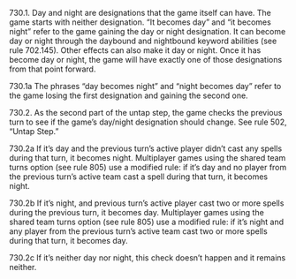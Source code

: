 730.1. Day and night are designations that the game itself can have. The game starts with neither designation. “It becomes day” and “it becomes night” refer to the game gaining the day or night designation. It can become day or night through the daybound and nightbound keyword abilities (see rule 702.145). Other effects can also make it day or night. Once it has become day or night, the game will have exactly one of those designations from that point forward.

730.1a The phrases “day becomes night” and “night becomes day” refer to the game losing the first designation and gaining the second one.

730.2. As the second part of the untap step, the game checks the previous turn to see if the game’s day/night designation should change. See rule 502, “Untap Step.”

730.2a If it’s day and the previous turn’s active player didn’t cast any spells during that turn, it becomes night. Multiplayer games using the shared team turns option (see rule 805) use a modified rule: if it’s day and no player from the previous turn’s active team cast a spell during that turn, it becomes night.

730.2b If it’s night, and previous turn’s active player cast two or more spells during the previous turn, it becomes day. Multiplayer games using the shared team turns option (see rule 805) use a modified rule: if it’s night and any player from the previous turn’s active team cast two or more spells during that turn, it becomes day.

730.2c If it’s neither day nor night, this check doesn’t happen and it remains neither.